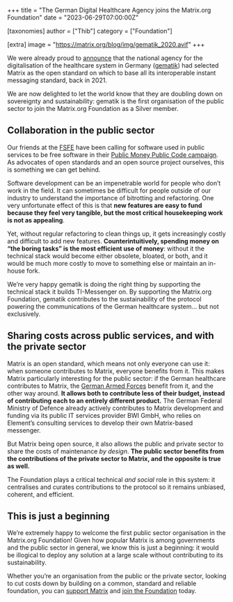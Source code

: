 +++
title = "The German Digital Healthcare Agency joins the Matrix.org Foundation"
date = "2023-06-29T07:00:00Z"

[taxonomies]
author = ["Thib"]
category = ["Foundation"]

[extra]
image = "https://matrix.org/blog/img/gematik_2020.avif"
+++

We were already proud to [announce](/blog/2021/07/21/germany-s-national-healthcare-system-adopts-matrix/)
that the national agency for the digitalisation of the healthcare system in
Germany ([gematik](http://gematik.de)) had selected Matrix as the open standard
on which to base all its interoperable instant messaging standard, back in 2021.

We are now delighted to let the world know that they are doubling down on
sovereignty and sustainability: gematik is the first organisation of the public
sector to join the Matrix.org Foundation as a Silver member.


## Collaboration in the public sector

Our friends at the [FSFE](https://fsfe.org) have been calling for software used
in public services to be free software in their
[Public Money Public Code campaign](https://publiccode.eu/en/openletter/). As
advocates of open standards and an open source project ourselves, this is
something we can get behind.

Software development can be an impenetrable world for people who don’t work in
the field. It can sometimes be difficult for people outside of our industry to
understand the importance of bitrotting and refactoring. One very unfortunate
effect of this is that **new features are easy to fund because they feel very
tangible, but the most critical housekeeping work is not as appealing**.

Yet, without regular refactoring to clean things up, it gets increasingly costly
and difficult to add new features. **Counterintuitively, spending money on “the
boring tasks” is the most efficient use of money**: without it the technical
stack would become either obsolete, bloated, or both, and it would be much more
costly to move to something else or maintain an in-house fork.

We’re very happy gematik is doing the right thing by supporting the technical
stack it builds TI-Messenger on. By supporting the Matrix.org Foundation,
gematik contributes to the sustainability of the protocol powering the
communications of the German healthcare system… but not exclusively.


## Sharing costs across public services, and with the private sector

Matrix is an open standard, which means not only everyone can use it: when
someone contributes to Matrix, everyone benefits from it. This makes Matrix
particularly interesting for the public sector: if the German healthcare
contributes to Matrix, the [German Armed Forces](https://element.io/case-studies/bundeswehr)
benefit from it, and the other way around. **It allows both to contribute less
of their budget, instead of contributing each to an entirely different
product.** The German Federal Ministry of Defence already actively contributes
to Matrix development and funding via its public IT services provider BWI GmbH,
who relies on Element’s consulting services to develop their own Matrix-based
messenger.

But Matrix being open source, it also allows the public and private sector to
share the costs of maintenance _by design_. **The public sector benefits from
the contributions of the private sector to Matrix, and the opposite is true as
well.**

The Foundation plays a critical technical _and social_ role in this system: it
centralises and curates contributions to the protocol so it remains unbiased,
coherent, and efficient.


## This is just a beginning

We’re extremely happy to welcome the first public sector organisation in the
Matrix.org Foundation! Given how popular Matrix is among governments and the
public sector in general, we know this is just a beginning: it would be
illogical to deploy any solution at a large scale without contributing to its
sustainability.

Whether you’re an organisation from the public or the private sector, looking to
cut costs down by building on a common, standard and reliable foundation, you
can [support Matrix](https://matrix.org/support/) and
[join the Foundation](https://matrix.org/membership/) today.
